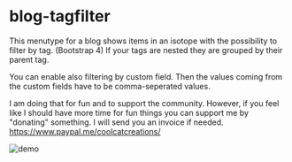 # blog-tagfilter
This menutype for a blog shows items in an isotope with the possibility to filter by tag. 
(Bootstrap 4)
If your tags are nested they are grouped by their parent tag.

You can enable also filtering by custom field. Then the values coming from the custom fields have to be comma-seperated values.

I am doing that for fun and to support the community. However, if you feel like I should have more time for fun things you can support me by "donating" something. I will send you an invoice if needed. https://www.paypal.me/coolcatcreations/

![demo](https://raw.githubusercontent.com/coolcat-creations/blog-tagfilter/master/demo.gif)
